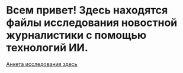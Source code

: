 # Всем привет! Здесь находятся файлы исследования новостной журналистики с помощью технологий ИИ.

[Анкета исследования здесь](https://github.com/prof-bykov/ai_news/blob/main/Questionnaire_ChatGPT.pdf)
